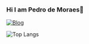 ### Hi I am Pedro de Moraes👋

[![Blog](https://img.shields.io/badge/LinkedIn-0077B5?style=for-the-badge&logo=linkedin&logoColor=white)]([linkedin.com/in/pedro-de-moraes-machado-4837a72a2](https://www.linkedin.com/in/pedro-de-moraes-machado-4837a72a2/))


![Top Langs](https://github-readme-stats.vercel.app/api/top-langs/?username=Pedrocs50&layout=compact)

